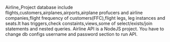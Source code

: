 Airline_Project database include flights,customers,airplanes,airports,airplane profucers and airline companies,flight frequency of customers(FFC),flight legs,
 leg instances and seats.It has triggers,check constaints,views,some of select/exists/join statements and nested queries.
 Airline API is a NodeJS project. You have to change db configs username and password section to run API.
